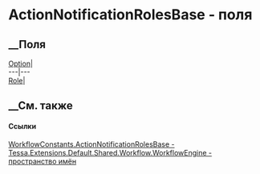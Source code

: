 # ActionNotificationRolesBase - поля
##  __Поля
[Option](F_Tessa_Extensions_Default_Shared_Workflow_WorkflowEngine_WorkflowConstants_ActionNotificationRolesBase_Option.htm)|  
---|---  
[Role](F_Tessa_Extensions_Default_Shared_Workflow_WorkflowEngine_WorkflowConstants_ActionNotificationRolesBase_Role.htm)|  
## __См. также
#### Ссылки
[WorkflowConstants.ActionNotificationRolesBase -
](T_Tessa_Extensions_Default_Shared_Workflow_WorkflowEngine_WorkflowConstants_ActionNotificationRolesBase.htm)
[Tessa.Extensions.Default.Shared.Workflow.WorkflowEngine - пространство
имён](N_Tessa_Extensions_Default_Shared_Workflow_WorkflowEngine.htm)
